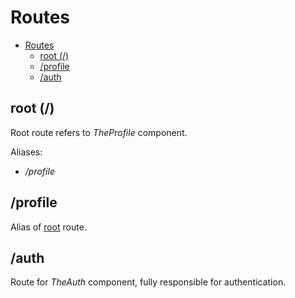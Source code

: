 # Routes

- [Routes](#routes)
  - [root (/)](#root)
  - [/profile](#profile)
  - [/auth](#auth)

## root (/)

Root route refers to _TheProfile_ component.

Aliases:

- _/profile_

## /profile

Alias of [root](#root) route.

## /auth

Route for _TheAuth_ component, fully responsible for authentication.

